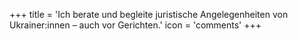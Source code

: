 +++
title = 'Ich berate und begleite juristische Angelegenheiten von Ukrainer:innen – auch vor Gerichten.'
icon = 'comments'
+++